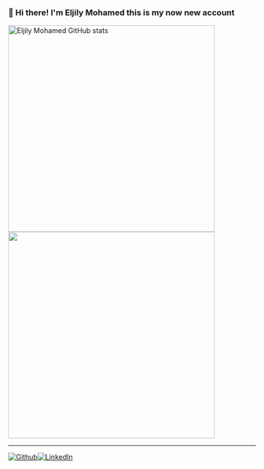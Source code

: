 

### 👋 Hi there! I'm Eljily Mohamed this is my now new account


<p align="left">
  <a href="https://github.com/ELjily-Mohamed"><img src="https://github-readme-stats.vercel.app/api?username=Eljily-Mohamed&show_icons=true&hide=&count_private=true&title_color=000&text_color=000&icon_color=000&bg_color=ffc300&hide_border=true&show_icons=true" alt="Eljily Mohamed GitHub stats" width="420px">
  <a href="https://github.com/ELjily-Mohamed"><img src="https://github-readme-streak-stats.herokuapp.com/?user=Eljily-Mohamed&stroke=000&background=87CEEB&ring=000&fire=000&currStreakNum=000&currStreakLabel=000&sideNums=000&sideLabels=000&dates=000&hide_border=true" width="420px">
  </a>
</p>

---

<p><a href="https://github.com/ELjily-Mohamed" target="_blank"><img alt="Github" src="https://img.shields.io/badge/GitHub-%2312100E.svg?&style=for-the-badge&logo=Github&logoColor=white" /></a><a href="https://www.linkedin.com/in/el-jily-mohamed-6b9405228/" target="_blank"><img alt="LinkedIn" src="https://img.shields.io/badge/linkedin-%230077B5.svg?&style=for-the-badge&logo=linkedin&logoColor=white" /></a>
</p>
